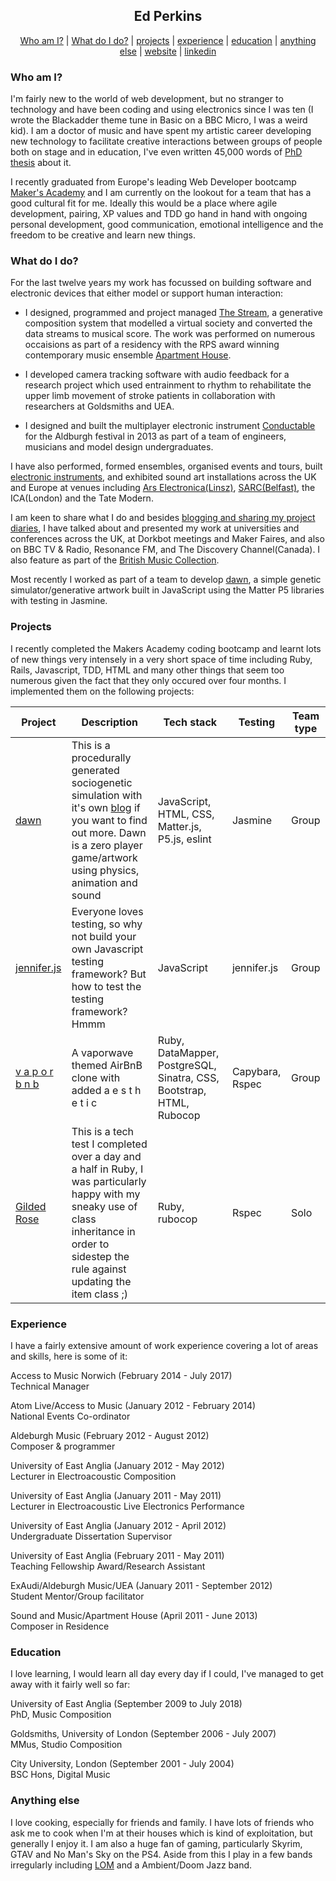 <h2 align="center"> Ed Perkins </h2>

 <p align="center">  <a href='#whoami'>Who am I?</a>  |  <a href='#what'>What do I do?</a>  |  <a href='#projects'>projects</a> | <a href='#experience'>experience</a>  |  <a href='#education'>education</a>  |  <a href='#anythingelse'>anything else</a>  |  <a href='https://edperkins.bandcamp.com/'>website</a>  |  <a href='https://www.linkedin.com/in/ed-perkins-06b28715a//'>linkedin</a> </p>

### Who am I? <a name= "whoami"></a>

I'm fairly new to the world of web development, but no stranger to technology and have been coding and using electronics since I was ten (I wrote the Blackadder theme tune in Basic on a BBC Micro, I was a weird kid). I am a doctor of music and have spent my artistic career developing new technology to facilitate creative interactions between groups of people both on stage and in education, I've even written 45,000 words of [PhD thesis](http://edperkins.co.uk/LEEP.pdf) about it. 

I recently graduated from Europe's leading Web Developer bootcamp [Maker's Academy](https://www.makersacademy.com/) and I am currently on the lookout for a team that has a good cultural fit for me.  Ideally this would be a place where agile development, pairing,  XP values and TDD go hand in hand with ongoing personal development, good communication, emotional intelligence and the freedom to be creative and learn new things. 

### What do I do? <a name= "what"></a>
For the last twelve years my work has focussed on building software and electronic devices that either model or support human interaction:

* I designed, programmed and project managed [The Stream](https://youtu.be/4APoBti_s44), a generative composition system that modelled a virtual society and converted the data streams to musical score. The work was performed on numerous occaisions as part of a residency with the RPS award winning contemporary music ensemble [Apartment House](http://www.apartmenthouse.co.uk/).

* I developed camera tracking software with audio feedback for a research project which used entrainment to rhythm to rehabilitate the upper limb movement of stroke patients in collaboration with researchers at Goldsmiths and UEA. 

* I designed and built the multiplayer electronic instrument [Conductable](https://youtu.be/s4AuEc8rVq0) for the Aldburgh festival in 2013 as part of a team of engineers, musicians and model design undergraduates. 

I have also performed, formed ensembles, organised events and tours, built [electronic instruments](https://youtu.be/k81meVMH7uk), and exhibited sound art installations across the UK and Europe at venues including [Ars Electronica(Linsz)](https://youtu.be/9vhrE7nrzNY), [SARC(Belfast)](https://youtu.be/k81meVMH7uk), the ICA(London) and the Tate Modern. 

I am keen to share what I do and besides [blogging and sharing my project diaries](http://edperkins.tumblr.com/), I have talked about and presented my work at universities and conferences across the UK, at Dorkbot meetings and Maker Faires, and also on BBC TV & Radio, Resonance FM, and The Discovery Channel(Canada). I also feature as part of the [British Music Collection](https://britishmusiccollection.org.uk/composer/ed-perkins). 

Most recently I worked as part of a team to develop [dawn](https://rcvink.github.io/dawn/), a simple genetic simulator/generative artwork built in JavaScript using the Matter P5 libraries with testing in Jasmine.

### Projects <a name= "projects"></a>
I recently completed the Makers Academy coding bootcamp and learnt lots of new things very intensely in a very short space of time including Ruby, Rails, Javascript, TDD, HTML and many other things that seem too numerous given the fact that they only occured over four months. I implemented them on the following projects:

| Project | Description| Tech stack | Testing | Team type|
|-----|--------|--------|---|---|
| [dawn](https://github.com/jenniferemshepherd/dawn)    | This is a procedurally generated sociogenetic simulation with it's own [blog](https://medium.com/@dawnmakersacademy) if you want to find out more. Dawn is a zero player game/artwork using physics, animation and sound | JavaScript, HTML, CSS, Matter.js, P5.js, eslint | Jasmine | Group | 
| [jennifer.js](https://github.com/ealitten/jennifer.js)  | Everyone loves testing, so why not build your own Javascript testing framework? But how to test the testing framework? Hmmm  | JavaScript | jennifer.js | Group |
|[v a p o r b n b](https://github.com/edpe/vapor-bnb)| A vaporwave themed AirBnB clone with added a e s t h e t i c |Ruby, DataMapper, PostgreSQL, Sinatra, CSS, Bootstrap, HTML, Rubocop| Capybara, Rspec | Group |
| [Gilded Rose](https://github.com/edpe/gilded-rose-ruby) | This is a tech test I completed over a day and a half in Ruby, I was particularly happy with my sneaky use of class inheritance in order to sidestep the rule against updating the item class ;) | Ruby, rubocop | Rspec| Solo |




### Experience <a name= "experience"></a>
I have a fairly extensive amount of work experience covering a lot of areas and skills, here is some of it:

Access to Music Norwich (February 2014 - July 2017)   
Technical Manager

Atom Live/Access to Music (January 2012 - February 2014)  
National Events Co-ordinator

Aldeburgh Music (February 2012 - August 2012)   
Composer & programmer

University of East Anglia (January 2012 - May 2012)   
Lecturer in Electroacoustic Composition

University of East Anglia (January 2011 - May 2011)   
Lecturer in Electroacoustic Live Electronics Performance

University of East Anglia (January 2012 - April 2012)   
Undergraduate Dissertation Supervisor

University of East Anglia (February 2011 - May 2011)   
Teaching Fellowship Award/Research Assistant

ExAudi/Aldeburgh Music/UEA (January 2011 - September 2012)   
Student Mentor/Group facilitator

Sound and Music/Apartment House (April 2011 - June 2013)   
Composer in Residence





### Education <a name= "education"></a>
I love learning, I would learn all day every day if I could, I've managed to get away with it fairly well so far:

University of East Anglia (September 2009 to July 2018)   
PhD, Music Composition

Goldsmiths, University of London (September 2006 - July 2007)   
MMus, Studio Composition

City University, London (September 2001 - July 2004)   
BSC Hons, Digital Music

### Anything else <a name= "anythingelse"></a>
I love cooking, especially for friends and family. I have lots of friends who ask me to cook when I'm at their houses which is kind of exploitation, but generally I enjoy it. I am also a huge fan of gaming, particularly Skyrim, GTAV and No Man's Sky on the PS4. Aside from this I play in a few bands irregularly including [LOM](https://www.youtube.com/watch?v=FQrfF8p3dVw) and a Ambient/Doom Jazz band.


